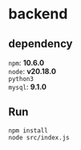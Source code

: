 # backend

## dependency
`npm`: **10.6.0**  
`node`: **v20.18.0**  
`python3`  
`mysql`: **9.1.0**

## Run
```shell
npm install
node src/index.js 
```